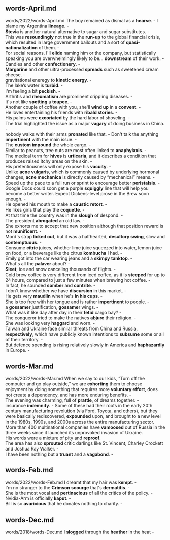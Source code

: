 ## words-April.md ## 
words/2022/words-April.md
The boy remained as dismal as a **hearse**. - 
I blame my Argentina **lineage**. -  
**Stevia** is another natural alternative to sugar and sugar substitutes. -  
This was **resoundingly** not true in the **run-up** to the global financial crisis, which resulted in large government bailouts and a sort of **quasi-nationalization** of them. -  
For social reasons, I'll **elide** naming him or the company, but statistically speaking you are overwhelmingly likely to be... **downstream** of their work. -  
Candies and other **confectionery**. -  
**Margarine** and other ultra-processed **spreads** such as sweetened cream cheese. -  
gravitational eneregy to **kinetic energy**. -  
The lake’s water is **turbid**. -   
I'm feeling a bit **peckish**. -  
Arthritis and **rheumatism** are prominent crippling diseases. -  
It's not like **spotting** a **toupee**. -  
Another couple of coffee with you, she'll **wind up** in a **convent**. -  
He loves entertaining his friends with **ribald stories**. -  
His palms were **excoriated** by the hard labor of shoveling. -  
The trial highlighted the issue as a major **vagary** of doing business in China. -  
nobody walks with their arms **pronated** like that. - 
Don't talk the anything **impertinent** with the main issue. -  
The **custom** **impound** the whole cargo. -  
Similar to peanuts, tree nuts are most often linked to **anaphylaxis**. -  
The medical term for **hives** is **urticaria**, and it describes a condition that produces raised itchy areas on the skin. -  
His pretentiousness will only expose his **vacuity**. -  
Unlike **acne vulgaris**, which is commonly caused by underlying hormonal changes, **acne mechanica** is directly caused by “mechanical” means. -  
Speed up the pace to a full run or sprint to encourage better **peristalsis**. -  
Google Docs could soon get a purple **squiggly** line that will help you become a better writer. Expect Dickens-level prose in the Brew soon enough. -  
He opened his mouth to make a **caustic** **retort**. -  
He likes girls that play the **coquette**. -  
At that time the country was in the **slough** of despond. -  
The president **abrogated** an old law. -  
She exhorts me to accept that new position although that position reward is not **munificent**. -  
Mord's strap **licked out**, but it was a halfhearted, **desultory swing**, slow and **contemptuous**. -  
Consume **citric** juices, whether lime juice squeezed into water, lemon juice on food, or a beverage like the citrus **kombucha** I had. -  
Emily got into the car wearing jeans and a **skimpy** **tanktop**. -  
What's all the **palaver** about? -  
**Sleet**, ice and snow canceling thousands of flights. -  
Cold brew coffee is very different from iced coffee, as it is **steeped** for up to 24 hours, compared to just a few minutes when brewing hot coffee. -  
In fact, he sounded **somber** and **contrite**. -  
I don't know whether we have **discursion** in this market. -  
He gets very **maudlin** when he's **in his cups**. -  
She is too free with her tongue and is rather **impertinent** to people. -  
a **gossamer** justification, **gossamer** wings. -  
What was it like day after day in their **fetid** cargo bay? -  
The conqueror tried to make the natives **abjure** their religion. -  
She was looking very **haggard** and worn. -  
Taiwan and Ukraine face similar threats from China and Russia, **respectively**, which have publicly known intentions to **subsume** some or all of their territory. -  
But defence spending is rising relatively slowly in America and **haphazardly** in Europe. -  

## words-Mar.md ## 
words/2022/words-Mar.md
When we say to our kids, “Turn off the computer and go play outside,” we are **exhorting** them to choose enjoyment by doing something that requires more **voluntary effort**, does not create a dependency, and has more enduring benefits. -  
The evening was charming, full of **prattle**, of dreams together. -  
insurance **indemnity**. - 
Some of these had their roots in the early 20th century manufacturing revolution (via Ford, Toyota, and others), but they were basically rediscovered, **expounded** upon, and brought to a new level in the 1980s, 1990s, and 2000s across the entire manufacturing sector.   
More than 400 multinational companies have **vamoosed** out of Russia in the three weeks since it launched its unprovoked invasion of Ukraine.   
His words were a mixture of pity and **reproof**.   
The area has also **sprouted** critic darlings like St. Vincent, Charley Crockett and Joshua Ray Walker. -  
I have been nothing but a **truant** and a **vagabond**. -  

## words-Feb.md ## 
words/2022/words-Feb.md
I dreamt that my hair was **kempt**. -  
I'm no stranger to the **Crimson** **scourge** that's **dermatitis**. -  
She is the most vocal and **pertinacious** of all the critics of the policy. -  
Nvidia-Arm is officially **kaput**. -  
Bill is so **avaricious** that he donates nothing to charity. -  

## words-Dec.md ## 
words/2018/words-Dec.md
I **slogged** through the **heather** in the heat - 
